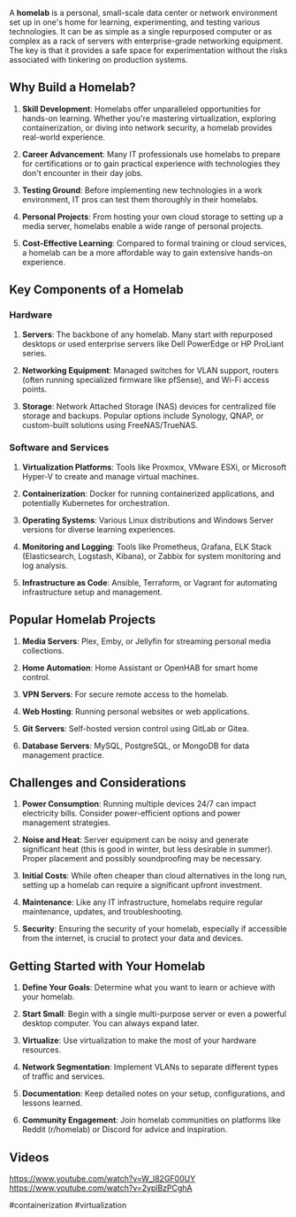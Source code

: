 A **homelab** is a personal, small-scale data center or network environment set up in one's home for learning, experimenting, and testing various technologies. It can be as simple as a single repurposed computer or as complex as a rack of servers with enterprise-grade networking equipment. The key is that it provides a safe space for experimentation without the risks associated with tinkering on production systems.

## Why Build a Homelab?

1. **Skill Development**: Homelabs offer unparalleled opportunities for hands-on learning. Whether you're mastering virtualization, exploring containerization, or diving into network security, a homelab provides real-world experience.

2. **Career Advancement**: Many IT professionals use homelabs to prepare for certifications or to gain practical experience with technologies they don't encounter in their day jobs.

3. **Testing Ground**: Before implementing new technologies in a work environment, IT pros can test them thoroughly in their homelabs.

4. **Personal Projects**: From hosting your own cloud storage to setting up a media server, homelabs enable a wide range of personal projects.

5. **Cost-Effective Learning**: Compared to formal training or cloud services, a homelab can be a more affordable way to gain extensive hands-on experience.

## Key Components of a Homelab

### Hardware

1. **Servers**: The backbone of any homelab. Many start with repurposed desktops or used enterprise servers like Dell PowerEdge or HP ProLiant series.

2. **Networking Equipment**: Managed switches for VLAN support, routers (often running specialized firmware like pfSense), and Wi-Fi access points.

3. **Storage**: Network Attached Storage (NAS) devices for centralized file storage and backups. Popular options include Synology, QNAP, or custom-built solutions using FreeNAS/TrueNAS.

### Software and Services

1. **Virtualization Platforms**: Tools like Proxmox, VMware ESXi, or Microsoft Hyper-V to create and manage virtual machines.

2. **Containerization**: Docker for running containerized applications, and potentially Kubernetes for orchestration.

3. **Operating Systems**: Various Linux distributions and Windows Server versions for diverse learning experiences.

4. **Monitoring and Logging**: Tools like Prometheus, Grafana, ELK Stack (Elasticsearch, Logstash, Kibana), or Zabbix for system monitoring and log analysis.

5. **Infrastructure as Code**: Ansible, Terraform, or Vagrant for automating infrastructure setup and management.

## Popular Homelab Projects

1. **Media Servers**: Plex, Emby, or Jellyfin for streaming personal media collections.

2. **Home Automation**: Home Assistant or OpenHAB for smart home control.

3. **VPN Servers**: For secure remote access to the homelab.

4. **Web Hosting**: Running personal websites or web applications.

5. **Git Servers**: Self-hosted version control using GitLab or Gitea.

6. **Database Servers**: MySQL, PostgreSQL, or MongoDB for data management practice.

## Challenges and Considerations

1. **Power Consumption**: Running multiple devices 24/7 can impact electricity bills. Consider power-efficient options and power management strategies.

2. **Noise and Heat**: Server equipment can be noisy and generate significant heat (this is good in winter, but less desirable in summer). Proper placement and possibly soundproofing may be necessary.

3. **Initial Costs**: While often cheaper than cloud alternatives in the long run, setting up a homelab can require a significant upfront investment.

4. **Maintenance**: Like any IT infrastructure, homelabs require regular maintenance, updates, and troubleshooting.

5. **Security**: Ensuring the security of your homelab, especially if accessible from the internet, is crucial to protect your data and devices.

## Getting Started with Your Homelab

1. **Define Your Goals**: Determine what you want to learn or achieve with your homelab.

2. **Start Small**: Begin with a single multi-purpose server or even a powerful desktop computer. You can always expand later.

3. **Virtualize**: Use virtualization to make the most of your hardware resources.

4. **Network Segmentation**: Implement VLANs to separate different types of traffic and services.

5. **Documentation**: Keep detailed notes on your setup, configurations, and lessons learned.

6. **Community Engagement**: Join homelab communities on platforms like Reddit (r/homelab) or Discord for advice and inspiration.

## Videos

https://www.youtube.com/watch?v=W_l82GF00UY
https://www.youtube.com/watch?v=2yplBzPCghA

<!-- Keywords -->
#containerization #virtualization
<!-- /Keywords -->
